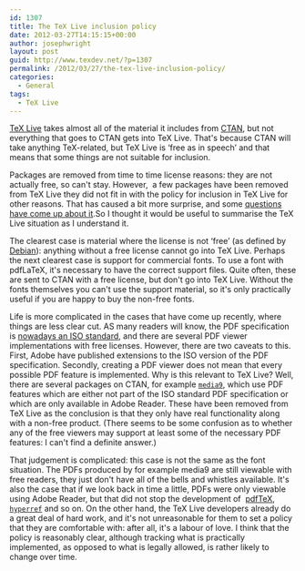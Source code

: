 ```yaml
---
id: 1307
title: The TeX Live inclusion policy
date: 2012-03-27T14:15:15+00:00
author: josephwright
layout: post
guid: http://www.texdev.net/?p=1307
permalink: /2012/03/27/the-tex-live-inclusion-policy/
categories:
  - General
tags:
  - TeX Live
---
```

[TeX Live](https://tug.org/texlive/) takes almost all of the material it includes from [CTAN](http://ctan.org/), but not everything that goes to CTAN gets into TeX Live. That's because CTAN will take anything TeX-related, but TeX Live is ‘free as in speech’ and that means that some things are not suitable for inclusion.

Packages are removed from time to time license reasons: they are not actually free, so can't stay. However,  a few packages have been removed from TeX Live they did not fit in with the policy for inclusion in TeX Live for other reasons. That has caused a bit more surprise, and some [questions have come up about it](https://tex.stackexchange.com/questions/49479/package-flashmovie-removed-from-tex-live/49482#49482).So I thought it would be useful to summarise the TeX Live situation as I understand it.

The clearest case is material where the license is not ‘free’ (as defined by [Debian](http://www.debian.org/)): anything without a free license cannot go into TeX Live. Perhaps the next clearest case is support for commercial fonts. To use a font with pdfLaTeX, it's necessary to have the correct support files. Quite often, these are sent to CTAN with a free license, but don't go into TeX Live. Without the fonts themselves you can't use the support material, so it's only practically useful if you are happy to buy the non-free fonts.

Life is more complicated in the cases that have come up recently, where things are less clear cut. AS many readers will know, the PDF specification is [nowadays an ISO standard](http://www.iso.org/iso/pressrelease.htm?refid=Ref1141), and there are several PDF viewer implementations with free licenses. However, there are two caveats to this. First, Adobe have published extensions to the ISO version of the PDF specification. Secondly, creating a PDF viewer does not mean that every possible PDF feature is implemented. Why is this relevant to TeX Live? Well, there are several packages on CTAN, for example [`media9`](https://ctan.org/pkg/media9), which use PDF features which are either not part of the ISO standard PDF specification or which are only available in Adobe Reader. These have been removed from TeX Live as the conclusion is that they only have real functionality along with a non-free product. (There seems to be some confusion as to whether any of the free viewers may support at least some of the necessary PDF features: I can't find a definite answer.)

That judgement is complicated: this case is not the same as the font situation. The PDFs produced by for 
example media9 are still viewable with free readers, they just don't have all of the bells and whistles available. It's also the case that if we look back in time a little, PDFs were only viewable using Adobe Reader, but that did not stop the development of  [pdfTeX](http://www.pdftex.org/), [`hyperref`](https://ctan.org/pkg/hyperref) and so on. On the other hand, the TeX Live developers already do a great deal of hard work, and it's not unreasonable for them to set a policy that they are comfortable with: after all, it's a labour of love. I think that the policy is reasonably clear, although tracking what is practically implemented, as opposed to what is legally allowed, is rather likely to change over time.
